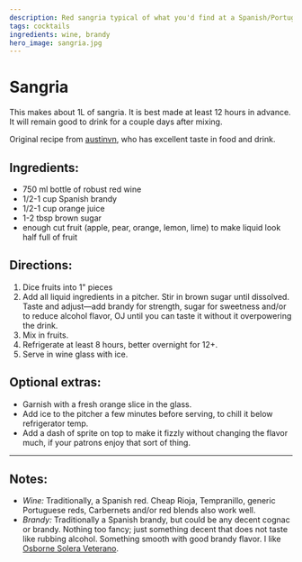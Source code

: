 ```yaml
---
description: Red sangria typical of what you'd find at a Spanish/Portuguese/Brazillain restaurtant in New Jersey.
tags: cocktails
ingredients: wine, brandy
hero_image: sangria.jpg
---
```


# Sangria 

This makes about 1L of sangria. It is best made at least 12 hours in advance. It will remain good to drink for a couple days after mixing.

Original recipe from [austinvn](https://github.com/austinvn), who has excellent taste in food and drink.

## Ingredients:

- 750 ml bottle of robust red wine
- 1/2-1 cup Spanish brandy 
- 1/2-1 cup orange juice
- 1-2 tbsp brown sugar 
- enough cut fruit (apple, pear, orange, lemon, lime) to make liquid look half full of fruit

## Directions:

1. Dice fruits into 1" pieces
2. Add all liquid ingredients in a pitcher. Stir in brown sugar until dissolved. Taste and adjust—add brandy for strength, sugar for sweetness and/or to reduce alcohol flavor, OJ until you can taste it without it overpowering the drink.
3. Mix in fruits. 
4. Refrigerate at least 8 hours, better overnight for 12+. 
5. Serve in wine glass with ice.

## Optional extras:

- Garnish with a fresh orange slice in the glass.
- Add ice to the pitcher a few minutes before serving, to chill it below refrigerator temp.
- Add a dash of sprite on top to make it fizzly without changing the flavor much, if your patrons enjoy that sort of thing.

---

## Notes:

- *Wine:* Traditionally, a Spanish red. Cheap Rioja, Tempranillo, generic Portuguese reds, Carbernets and/or red blends also work well.
- *Brandy:* Traditionally a Spanish brandy, but could be any decent cognac or brandy. Nothing too fancy; just something decent that does not taste like rubbing alcohol. Something smooth with good brandy flavor. I like [Osborne Solera Veterano](https://www.wine-searcher.com/find/osborne+veterano+solera+brandy+andalucia+spain/1/usa-7065-200).
